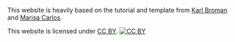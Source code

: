 This website is heavily based on the tutorial and template from [Karl Broman](http://kbroman.org) and [Marisa Carlos](http://marisacarlos.com/pages/create-simple-academic-website). 


This website is licensed under
[CC BY](http://creativecommons.org/licenses/by/3.0/).
[![CC BY](http://i.creativecommons.org/l/by/3.0/88x31.png)](http://creativecommons.org/licenses/by/3.0/)
